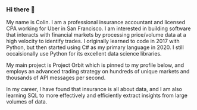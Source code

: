 ### Hi there 👋

My name is Colin. I am a professional insurance accountant and licensed CPA working for Uber in San Francisco.
I am interested in building software that interacts with financial markets by processing price/volume data at a high velocity to identify trades.
I originally learned to code in 2017 with Python, but then started using C# as my primary language in 2020. I still occaisionally use Python for its excellent data science libraries.

My main project is Project Orbit which is pinned to my profile below, and employs an advanced trading strategy on hundreds of unique markets and thousands of API messages per second.

In my career, I have found that insurance is all about data, and I am also learning SQL to more effectively and efficiently extract insights from large volumes of data.


<!--
**colinkimball/colinkimball** is a ✨ _special_ ✨ repository because its `README.md` (this file) appears on your GitHub profile.

Here are some ideas to get you started:

- 🔭 I’m currently working on ...
- 🌱 I’m currently learning ...
- 👯 I’m looking to collaborate on ...
- 🤔 I’m looking for help with ...
- 💬 Ask me about ...
- 📫 How to reach me: ...
- 😄 Pronouns: ...
- ⚡ Fun fact: ...
-->

